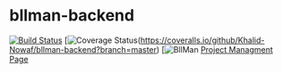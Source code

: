 # bllman-backend
[![Build Status](https://travis-ci.org/Khalid-Nowaf/bllman-backend.svg?branch=master)](https://travis-ci.org/Khalid-Nowaf/bllman-backend)
[![Coverage Status](https://coveralls.io/repos/github/Khalid-Nowaf/bllman-backend/badge.svg?branch=master)(https://coveralls.io/github/Khalid-Nowaf/bllman-backend?branch=master)
[![BllMan](https://media.taiga.io/project/f/d/d/c/56ed666eb7a71b298a044734b5a5c454ea869d56dea81d2a961a5916ad42/bellring.jpg.300x300_q85_crop.jpg)
[Project Managment Page](https://tree.taiga.io/project/khalid_ng-bllman)
